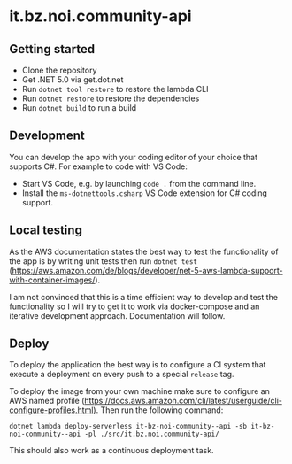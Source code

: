 # it.bz.noi.community-api

## Getting started

* Clone the repository
* Get .NET 5.0 via get.dot.net
* Run `dotnet tool restore` to restore the lambda CLI
* Run `dotnet restore` to restore the dependencies
* Run `dotnet build` to run a build

## Development

You can develop the app with your coding editor of your choice that supports C#. For example to code with VS Code:

* Start VS Code, e.g. by launching `code .` from the command line.
* Install the `ms-dotnettools.csharp` VS Code extension for C# coding support.

## Local testing

As the AWS documentation states the best way to test the functionality of the app is by writing unit tests then run `dotnet test` (https://aws.amazon.com/de/blogs/developer/net-5-aws-lambda-support-with-container-images/).

I am not convinced that this is a time efficient way to develop and test the functionality so I will try to get it to work via docker-compose and an iterative development approach. Documentation will follow.

## Deploy

To deploy the application the best way is to configure a CI system that execute a deployment on every push to a special `release` tag.

To deploy the image from your own machine make sure to configure an AWS named profile (https://docs.aws.amazon.com/cli/latest/userguide/cli-configure-profiles.html).
Then run the following command:

```
dotnet lambda deploy-serverless it-bz-noi-community--api -sb it-bz-noi-community--api -pl ./src/it.bz.noi.community-api/
```

This should also work as a continuous deployment task.
